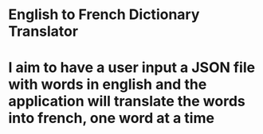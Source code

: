 # English to French Dictionary Translator
# I aim to have a user input a JSON file with words in english and the application will translate the words into french, one word at a time
